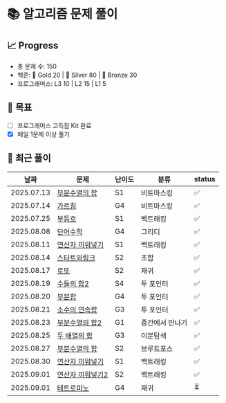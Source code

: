 # 📚 알고리즘 문제 풀이

## 📈 Progress
- 총 문제 수: 150
- 백준: 🥇 Gold 20 | 🥈 Silver 80 | 🥉 Bronze 30
- 프로그래머스: L3 10 | L2 15 | L1 5

## 🎯 목표
- [ ] 프로그래머스 고득점 Kit 완료
- [x] 매일 1문제 이상 풀기

## 📝 최근 풀이
| 날짜         | 문제                                                 | 난이도 | 분류      | status |
|------------|----------------------------------------------------|-----|---------|--------|
| 2025.07.13 | [부분수열의 합](https://www.acmicpc.net/problem/14225)   | S1  | 비트마스킹   | ✅      |
| 2025.07.14 | [가르침](https://www.acmicpc.net/problem/1062)        | G4  | 비트마스킹   | ✅      |
| 2025.07.25 | [부등호](https://www.acmicpc.net/problem/2529)        | S1  | 백트래킹    | ✅      |
| 2025.08.08 | [단어수학](https://www.acmicpc.net/problem/1339)       | G4  | 그리디     | ✅      |
| 2025.08.11 | [연산자 끼워넣기](https://www.acmicpc.net/problem/14888)  | S1  | 백트래킹    | ✅      |
| 2025.08.14 | [스타트와링크](https://www.acmicpc.net/problem/14889)    | S2  | 조합      | ✅      |
| 2025.08.17 | [로또](https://www.acmicpc.net/problem/6603)         | S2  | 재귀      | ✅      |
| 2025.08.19 | [수들의 합2](https://www.acmicpc.net/problem/2003)     | S4  | 투 포인터   | ✅      |
| 2025.08.20 | [부분합](https://www.acmicpc.net/problem/1806)        | G4  | 투 포인터   | ✅      |
| 2025.08.21 | [소수의 연속합](https://www.acmicpc.net/problem/1644)    | G3  | 투 포인터   | ✅      |
| 2025.08.23 | [부분수열의 합2](https://www.acmicpc.net/problem/1208)   | G1  | 중간에서 만나기 | ✅      |
| 2025.08.25 | [두 배열의 합](https://www.acmicpc.net/problem/2143)    | G3  | 이분탐색    | ✅      |
| 2025.08.27 | [부분수열의 합](https://www.acmicpc.net/problem/1182)    | S2  | 브루트포스   | ✅      |
| 2025.08.30 | [연산자 끼워넣기](https://www.acmicpc.net/problem/14888)  | S1  | 백트래킹    | ✅      |
| 2025.09.01 | [연산자 끼워넣기2](https://www.acmicpc.net/problem/15658) | S2  | 백트래킹    | ✅      |
| 2025.09.01 | [테트로미노](https://www.acmicpc.net/problem/14500)     | G4  | 재귀      | ⏳      |